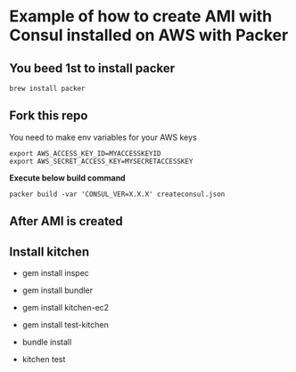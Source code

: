 # Example of how to create AMI with Consul installed on AWS with Packer

## You beed 1st to install packer

`brew install packer`

## Fork this repo

You need to make env variables for your AWS keys
```
export AWS_ACCESS_KEY_ID=MYACCESSKEYID
export AWS_SECRET_ACCESS_KEY=MYSECRETACCESSKEY
```

**Execute below build command**

`packer build -var 'CONSUL_VER=X.X.X' createconsul.json`


## After AMI is created

## Install kitchen
-  gem install inspec
-  gem install bundler
-  gem install kitchen-ec2
-  gem install test-kitchen
-  bundle install


- kitchen test
